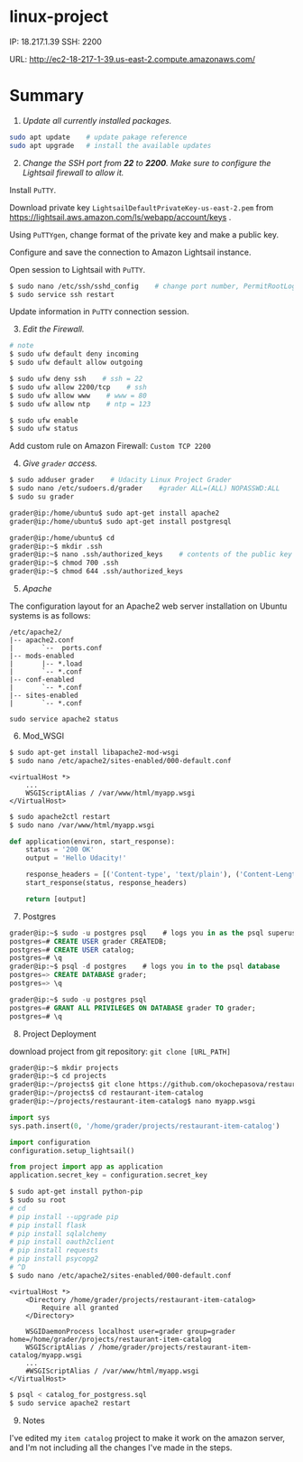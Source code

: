 # linux-project

IP: 18.217.1.39
SSH: 2200

URL: http://ec2-18-217-1-39.us-east-2.compute.amazonaws.com/



# Summary

1. *Update all currently installed packages.*

```bash
sudo apt update    # update pakage reference
sudo apt upgrade   # install the available updates
```


2. *Change the SSH port from **22** to **2200**. Make sure to configure the Lightsail firewall to allow it.*

Install `PuTTY`.

Download private key `LightsailDefaultPrivateKey-us-east-2.pem` from 
https://lightsail.aws.amazon.com/ls/webapp/account/keys .

Using `PuTTYgen`, change format of the private key and make a public key.

Configure and save the connection to Amazon Lightsail instance.

Open session to Lightsail with `PuTTY`.

```bash
$ sudo nano /etc/ssh/sshd_config    # change port number, PermitRootLogin no
$ sudo service ssh restart
```
Update information in `PuTTY` connection session.



3. *Edit the Firewall.*

```bash
# note
$ sudo ufw default deny incoming
$ sudo ufw default allow outgoing

$ sudo ufw deny ssh    # ssh = 22
$ sudo ufw allow 2200/tcp    # ssh
$ sudo ufw allow www    # www = 80
$ sudo ufw allow ntp    # ntp = 123

$ sudo ufw enable
$ sudo ufw status
```

Add custom rule on Amazon Firewall: `Custom	TCP	2200`



4. *Give `grader` access.*

```bash
$ sudo adduser grader    # Udacity Linux Project Grader
$ sudo nano /etc/sudoers.d/grader    #grader ALL=(ALL) NOPASSWD:ALL
$ sudo su grader

grader@ip:/home/ubuntu$ sudo apt-get install apache2
grader@ip:/home/ubuntu$ sudo apt-get install postgresql

grader@ip:/home/ubuntu$ cd
grader@ip:~$ mkdir .ssh
grader@ip:~$ nano .ssh/authorized_keys    # contents of the public key
grader@ip:~$ chmod 700 .ssh
grader@ip:~$ chmod 644 .ssh/authorized_keys
```

5. *Apache*

The configuration layout for an Apache2 web server installation on Ubuntu systems is as follows:

```
/etc/apache2/
|-- apache2.conf
|       `--  ports.conf
|-- mods-enabled
|       |-- *.load
|       `-- *.conf
|-- conf-enabled
|       `-- *.conf
|-- sites-enabled
|       `-- *.conf
```

`sudo service apache2 status`



6. Mod_WSGI

```bash
$ sudo apt-get install libapache2-mod-wsgi
$ sudo nano /etc/apache2/sites-enabled/000-default.conf
```

```
<virtualHost *>
    ...
    WSGIScriptAlias / /var/www/html/myapp.wsgi
</VirtualHost>
```

```bash
$ sudo apache2ctl restart
$ sudo nano /var/www/html/myapp.wsgi
```

```python
def application(environ, start_response):
    status = '200 OK'
    output = 'Hello Udacity!'

    response_headers = [('Content-type', 'text/plain'), ('Content-Length', str(len(output)))]
    start_response(status, response_headers)

    return [output]
```



7. Postgres

```sql
grader@ip:~$ sudo -u postgres psql    # logs you in as the psql superuser
postgres=# CREATE USER grader CREATEDB;
postgres=# CREATE USER catalog;
postgres=# \q
grader@ip:~$ psql -d postgres    # logs you in to the psql database
postgres=> CREATE DATABASE grader;
postgres=> \q

grader@ip:~$ sudo -u postgres psql
postgres=# GRANT ALL PRIVILEGES ON DATABASE grader TO grader;
postgres=# \q
```



8. Project Deployment

download project from git repository: `git clone [URL_PATH]`

```bash
grader@ip:~$ mkdir projects
grader@ip:~$ cd projects
grader@ip:~/projects$ git clone https://github.com/okochepasova/restaurant-item-catalog.git
grader@ip:~/projects$ cd restaurant-item-catalog
grader@ip:~/projects/restaurant-item-catalog$ nano myapp.wsgi
```

```python
import sys
sys.path.insert(0, '/home/grader/projects/restaurant-item-catalog')

import configuration
configuration.setup_lightsail()

from project import app as application
application.secret_key = configuration.secret_key

```

```bash
$ sudo apt-get install python-pip
$ sudo su root
# cd
# pip install --upgrade pip
# pip install flask
# pip install sqlalchemy
# pip install oauth2client
# pip install requests
# pip install psycopg2
# ^D
$ sudo nano /etc/apache2/sites-enabled/000-default.conf
```

```
<virtualHost *>
    <Directory /home/grader/projects/restaurant-item-catalog>
        Require all granted
    </Directory>

    WSGIDaemonProcess localhost user=grader group=grader home=/home/grader/projects/restaurant-item-catalog
    WSGIScriptAlias / /home/grader/projects/restaurant-item-catalog/myapp.wsgi
    ...
    #WSGIScriptAlias / /var/www/html/myapp.wsgi
</VirtualHost>
```

```bash
$ psql < catalog_for_postgress.sql
$ sudo service apache2 restart
```



9. Notes


I've edited my `item catalog` project to make it work on the amazon server, and I'm not 
including all the changes I've made in the steps.

